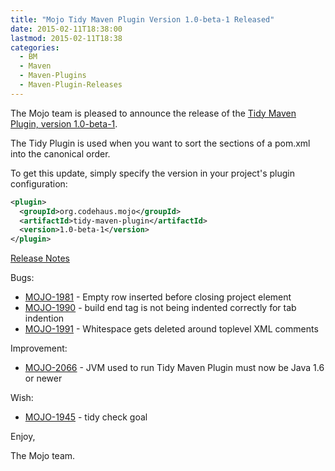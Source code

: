 ```yaml
---
title: "Mojo Tidy Maven Plugin Version 1.0-beta-1 Released"
date: 2015-02-11T18:38:00
lastmod: 2015-02-11T18:38
categories:
  - BM
  - Maven
  - Maven-Plugins
  - Maven-Plugin-Releases
---
```

The Mojo team is pleased to announce the release of the 
[Tidy Maven Plugin, version 1.0-beta-1](http://mojo.codehaus.org/tidy-maven-plugin/).

The Tidy Plugin is used when you want to sort the sections of a
pom.xml into the canonical order.


To get this update, simply specify the version in your project's
plugin configuration:

```xml
<plugin>
  <groupId>org.codehaus.mojo</groupId>
  <artifactId>tidy-maven-plugin</artifactId>
  <version>1.0-beta-1</version>
</plugin>
```
<!-- more -->

[Release Notes](http://jira.codehaus.org/secure/ReleaseNote.jspa?projectId=11062&version=19322)

Bugs:

 * [MOJO-1981](https://issues.apache.org/jira/browse/MOJO-1981) - Empty row inserted before closing project element
 * [MOJO-1990](https://issues.apache.org/jira/browse/MOJO-1990) - build end tag is not being indented correctly for tab indention
 * [MOJO-1991](https://issues.apache.org/jira/browse/MOJO-1991) - Whitespace gets deleted around toplevel XML comments

Improvement:

 * [MOJO-2066](https://issues.apache.org/jira/browse/MOJO-2066) - JVM used to run Tidy Maven Plugin must now be Java 1.6 or newer

Wish:

 * [MOJO-1945](https://issues.apache.org/jira/browse/MOJO-1945) - tidy check goal


Enjoy,

The Mojo team.

